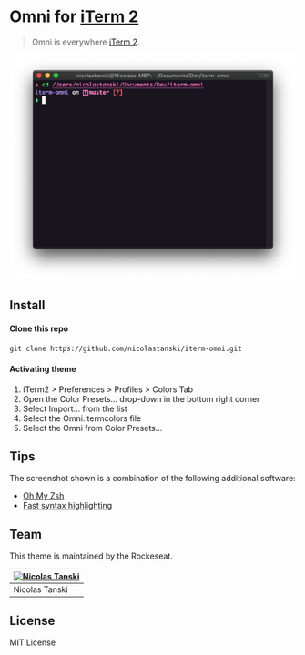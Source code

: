 # Omni for [iTerm 2](http://iterm2.com)

> Omni is everywhere [iTerm 2](http://iterm2.com).

![Screenshot](./screenshot.png)

## Install

#### Clone this repo
```
git clone https://github.com/nicolastanski/iterm-omni.git
```

#### Activating theme
1. iTerm2 > Preferences > Profiles > Colors Tab
2. Open the Color Presets... drop-down in the bottom right corner
3. Select Import... from the list
4. Select the Omni.itermcolors file
5. Select the Omni from Color Presets...

## Tips

The screenshot shown is a combination of the following additional software:

- [Oh My Zsh](https://github.com/robbyrussell/oh-my-zsh)
- [Fast syntax highlighting](https://github.com/zdharma/fast-syntax-highlighting)

## Team

This theme is maintained by the Rockeseat.

[![Nicolas Tanski](https://avatars2.githubusercontent.com/u/11888291?v=4&s=70)](https://github.com/nicolastanski) |
--- |
Nicolas Tanski |

## License

MIT License
